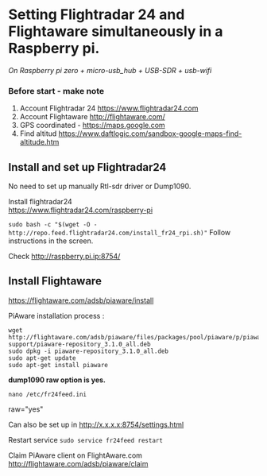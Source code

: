 # Setting Flightradar 24 and Flightaware simultaneously in a Raspberry pi. 

*On Raspberry pi zero + micro-usb_hub + USB-SDR + usb-wifi*

### Before start - make note 

1. Account Flightradar 24  <https://www.flightradar24.com>
2. Account Flightaware		<http://flightaware.com/>
3. GPS coordinated - <https://maps.google.com> 
4. Find altitud  <https://www.daftlogic.com/sandbox-google-maps-find-altitude.htm>

## Install and set up Flightradar24
No need to set up manually Rtl-sdr driver or Dump1090.  

Install flightradar24  
<https://www.flightradar24.com/raspberry-pi> 

``sudo bash -c "$(wget -O - http://repo.feed.flightradar24.com/install_fr24_rpi.sh)"``
Follow instructions in the screen.

Check 
http://raspberry.pi.ip:8754/

## Install Flightaware
<https://flightaware.com/adsb/piaware/install>

PiAware installation process :

```
wget http://flightaware.com/adsb/piaware/files/packages/pool/piaware/p/piaware-support/piaware-repository_3.1.0_all.deb
sudo dpkg -i piaware-repository_3.1.0_all.deb
sudo apt-get update
sudo apt-get install piaware
```

**dump1090 raw option is yes.**  
 
``nano /etc/fr24feed.ini``  

raw="yes"
   
Can also be set up in <http://x.x.x.x:8754/settings.html>  


Restart service `sudo service fr24feed restart`

Claim PiAware client on FlightAware.com   
<http://flightaware.com/adsb/piaware/claim>

